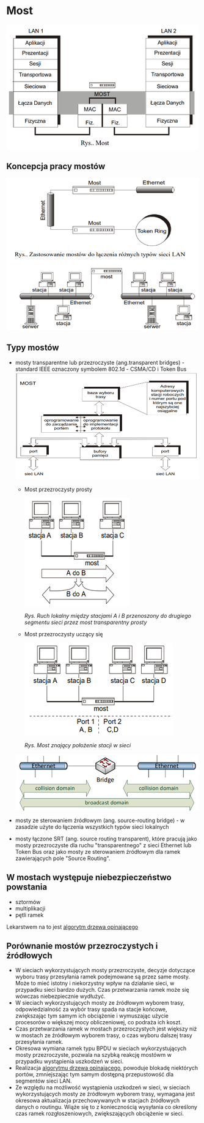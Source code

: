 # Most

![Most](most.png)

## Koncepcja pracy mostów

![Most](mosty_koncepcja.png)

## Typy mostów

- mosty transparentne lub przezroczyste (ang.transparent bridges) - standard IEEE oznaczony symbolem 802.1d - CSMA/CD i Token Bus
![Most](mosty_przezroczyste.png)
  - Most przezroczysty prosty

    ![Most](most_przezroczysty_prosty.png)

    *Rys. Ruch lokalny między stacjami A i B przenoszony do drugiego segmentu sieci przez most transparentny prosty*
  - Most przezroczysty uczący się

    ![Most](most_przezroczysty_uczacy_sie.png)
    
    *Rys. Most znający położenie stacji w sieci*

  ![Most](most_.png)

- mosty ze sterowaniem źródłowym (ang. source-routing bridge) - w zasadzie użyte do łączenia wszystkich typów sieci lokalnych
- mosty łączone SRT (ang. source routing transparent), które pracują jako mosty przezroczyste dla ruchu "transparentnego" z sieci Ethernet lub Token Bus oraz jako mosty ze sterowaniem źródłowym dla ramek zawierających pole "Source Routing".

## W mostach występuje niebezpieczeństwo powstania

- sztormów
- multiplikacji
- pętli ramek

Lekarstwem na to jest [algorytm drzewa opinającego](../drzewo_opinajace/drzewo_opinajace.md)

## Porównanie mostów przezroczystych i źródłowych

- W sieciach wykorzystujących mosty przezroczyste, decyzje dotyczące wyboru trasy przesyłania ramek podejmowane są przez same mosty. Może to mieć istotny i niekorzystny wpływ na działanie sieci, w przypadku sieci bardzo dużych. Czas przetwarzania ramek może się wówczas niebezpiecznie wydłużyć.
- W sieciach wykorzystujących mosty ze źródłowym wyborem trasy, odpowiedzialność za wybór trasy spada na stacje końcowe, zwiększając tym samym ich obciążenie i wymuszając użycie procesorów o większej mocy obliczeniowej, co podraża ich koszt.
- Czas przetwarzania ramek w mostach przezroczystych jest większy niż w mostach ze źródłowym wyborem trasy, o czas wyboru dalszej trasy przesyłania ramek.
- Okresowa wymiana ramek typu BPDU w sieciach wykorzystujących mosty przezroczyste, pozwala na szybką reakcję mostówm w przypadku wystąpienia uszkodzeń w sieci.
- Realizacja [algorytmu drzewa opinającego](../drzewo_opinajace/drzewo_opinajace.md), powoduje blokadę niektórych portów, zmniejszając tym samym dostępną przepustowość dla segmentów sieci LAN.
- Ze względu na możliwość wystąpienia uszkodzeń w sieci, w sieciach wykorzystujących mosty ze źródłowym wyborem trasy, wymagana jest okresowa aktualizacja przechowywanych w stacjach źródłowych danych o routingu. Wiąże się to z koniecznością wysyłania co określony czas ramek rozgłoszeniowych, zwiększających obciążenie w sieci.
